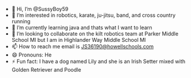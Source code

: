 - 👋 Hi, I’m @SussyBoy59
- 👀 I’m interested in robotics, karate, ju-jitsu, band, and cross country running
- 🌱 I’m currently learning java and thats what I want to learn
- 💞️ I’m looking to collaborate on the kilt robotics team at Parker Middle School MI but I am in Highlander Way Middle School MI
- 📫 How to reach me email is JS36190@howellschools.com
- 😄 Pronouns: He
- ⚡ Fun fact: I have a dog named Lily and she is an Irish Setter mixed with Golden Retriever and Poodle

<!---
SussyBoy59/SussyBoy59 is a ✨ special ✨ repository because its `README.md` (this file) appears on your GitHub profile.
You can click the Preview link to take a look at your changes.
--->
